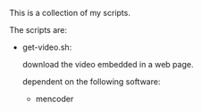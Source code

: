This is a collection of my scripts.

The scripts are:
* get-video.sh:
  
    download the video embedded in a web page.
    
    dependent on the following software:
    * mencoder

